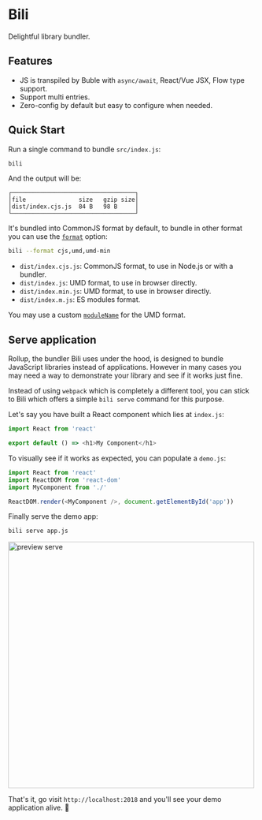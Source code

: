 # Bili

Delightful library bundler.

## Features

* JS is transpiled by Buble with `async/await`, React/Vue JSX, Flow type support.
* Support multi entries.
* Zero-config by default but easy to configure when needed.

## Quick Start

Run a single command to bundle `src/index.js`:

```bash
bili
```

And the output will be:

```
┌───────────────────────────────────┐
│file               size   gzip size│
│dist/index.cjs.js  84 B   98 B     │
└───────────────────────────────────┘
```

It's bundled into CommonJS format by default, to bundle in other format you can use the [`format`](/api#format) option:

```bash
bili --format cjs,umd,umd-min
```

* `dist/index.cjs.js`: CommonJS format, to use in Node.js or with a bundler.
* `dist/index.js`: UMD format, to use in browser directly.
* `dist/index.min.js`: UMD format, to use in browser directly.
* `dist/index.m.js`: ES modules format.

You may use a custom [`moduleName`](/api#modulename) for the UMD format.

## Serve application

Rollup, the bundler Bili uses under the hood, is designed to bundle JavaScript libraries instead of applications. However in many cases you may need a way to demonstrate your library and see if it works just fine.

Instead of using `webpack` which is completely a different tool, you can stick to Bili which offers a simple `bili serve` command for this purpose.

Let's say you have built a React component which lies at `index.js`:

```js
import React from 'react'

export default () => <h1>My Component</h1>
```

To visually see if it works as expected, you can populate a `demo.js`:

```js
import React from 'react'
import ReactDOM from 'react-dom'
import MyComponent from './'

ReactDOM.render(<MyComponent />, document.getElementById('app'))
```

Finally serve the demo app:

```bash
bili serve app.js
```

<img src="https://i.loli.net/2018/01/13/5a59a65f75b05.png" alt="preview serve" width="500">

That's it, go visit `http://localhost:2018` and you'll see your demo application alive. 💃
